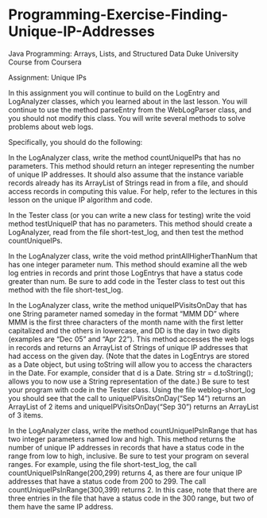 # Programming-Exercise-Finding-Unique-IP-Addresses
Java Programming: Arrays, Lists, and Structured Data Duke University Course from Coursera

Assignment: Unique IPs

In this assignment you will continue to build on the LogEntry and LogAnalyzer classes, which you learned about in the last lesson. You will continue to use the method parseEntry from the WebLogParser class, and you should not modify this class. You will write several methods to solve problems about web logs. 

Specifically, you should do the following:

In the LogAnalyzer class, write the method countUniqueIPs that has no parameters. This method should return an integer representing the number of unique IP addresses. It should also assume that the instance variable records already has its ArrayList of Strings read in from a file, and should access records in computing this value. For help, refer to the lectures in this lesson on the unique IP algorithm and code.

In the Tester class (or you can write a new class for testing) write the void method testUniqueIP that has no parameters. This method should create a LogAnalyzer, read from the file short-test_log, and then test the method countUniqueIPs. 

In the LogAnalyzer class, write the void method printAllHigherThanNum that has one integer parameter num. This method should examine all the web log entries in records and print those LogEntrys that have a status code greater than num. Be sure to add code in the Tester class to test out this method with the file short-test_log.

In the LogAnalyzer class, write the method uniqueIPVisitsOnDay that has one String parameter named someday in the format “MMM DD” where MMM is the first three characters of the month name with the first letter capitalized and the others in lowercase, and DD is the day in two digits (examples are “Dec 05” and “Apr 22”). This method accesses the web logs in records and returns an ArrayList of Strings of unique IP addresses that had access on the given day. (Note that the dates in LogEntrys are stored as a Date object, but using toString will allow you to access the characters in the Date. For example, consider that d is a Date. String str = d.toString(); allows you to now use a String representation of the date.) Be sure to test your program with code in the Tester class.  Using the file weblog-short_log you should see that the call to uniqueIPVisitsOnDay(“Sep 14”) returns an ArrayList of 2 items and uniqueIPVisitsOnDay(“Sep 30”) returns an ArrayList of 3 items. 

In the LogAnalyzer class, write the method countUniqueIPsInRange that has two integer parameters named low and high. This method returns the number of unique IP addresses in records that have a status code in the range from low to high, inclusive. Be sure to test your program on several ranges. For example, using the file short-test_log, the call countUniqueIPsInRange(200,299) returns 4, as there are four unique IP addresses that have a status code from 200 to 299. The call countUniqueIPsInRange(300,399) returns 2. In this case, note that there are three entries in the file that have a status code in the 300 range, but two of them have the same IP address.

